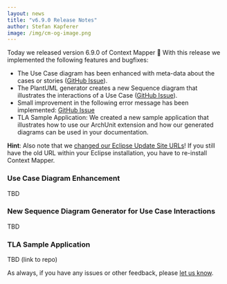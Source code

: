 ```yaml
---
layout: news
title: "v6.9.0 Release Notes"
author: Stefan Kapferer
image: /img/cm-og-image.png
---
```


Today we released version 6.9.0 of Context Mapper 🥳 With this release we implemented the following features and bugfixes:

 * The Use Case diagram has been enhanced with meta-data about the cases or stories ([GitHub Issue](https://github.com/ContextMapper/context-mapper-dsl/issues/335)).
 * The PlantUML generator creates a new Sequence diagram that illustrates the interactions of a Use Case ([GitHub Issue](https://github.com/ContextMapper/context-mapper-dsl/issues/336)).
 * Small improvement in the following error message has been implemented: [GitHub Issue](https://github.com/ContextMapper/context-mapper-dsl/issues/340)
 * TLA Sample Application: We created a new sample application that illustrates how to use our ArchUnit extension and how our generated diagrams can be used in your documentation.

**Hint**: Also note that we [changed our Eclipse Update Site URLs](https://contextmapper.org/news/2023/06/13/eclipse-update-site-url-changed/)! If you still have the old URL within your Eclipse installation, you have to re-install Context Mapper.

### Use Case Diagram Enhancement
TBD

### New Sequence Diagram Generator for Use Case Interactions
TBD

### TLA Sample Application
TBD (link to repo)


As always, if you have any issues or other feedback, please [let us know](/getting-involved/).
